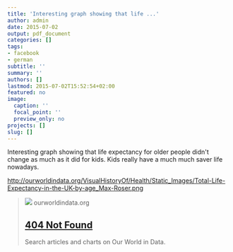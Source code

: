 ```yaml
---
title: 'Interesting graph showing that life ...'
author: admin
date: 2015-07-02
output: pdf_document
categories: []
tags:
- facebook
- german
subtitle: ''
summary: ''
authors: []
lastmod: 2015-07-02T15:52:54+02:00
featured: no
image:
  caption: ''
  focal_point: ''
  preview_only: no
projects: []
slug: []
---
```

Interesting graph showing that life expectancy for older people didn't change as much as it did for kids. Kids really have a much much saver life nowadays.﻿

http://ourworldindata.org/VisualHistoryOf/Health/Static_Images/Total-Life-Expectancy-in-the-UK-by-age_Max-Roser.png
> [![](https://ourworldindata.org/default-thumbnail.jpg)](http://ourworldindata.org/VisualHistoryOf/Health/Static_Images/Total-Life-Expectancy-in-the-UK-by-age_Max-Roser.png)
> ourworldindata.org
> ## [404 Not Found](http://ourworldindata.org/VisualHistoryOf/Health/Static_Images/Total-Life-Expectancy-in-the-UK-by-age_Max-Roser.png)
>
>Search articles and charts on Our World in Data.

